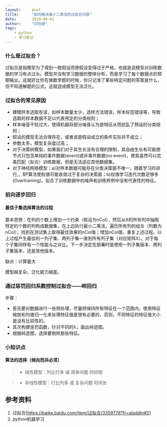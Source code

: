 ```yaml
---
layout:     post
title:      "如何解决最小二乘法的过拟合问题"
date:       2019-04-01
author:     "闫怡君"
tags:
    - python
    - 学习笔记
---
```


### 什么是过拟合？

过拟合是指模型为了得到一致假设而使假设变得过于严格，也就是说模型对训练数据的学习有点过头。模型并没有学习数据的整体分布，而是学习了每个数据点的预期输出。这就好比你在做数学题的时候，你只记准了某些特定问题的答案是什么，但不知道解题的公式。这就造成模型无法泛化。

### 过拟合的常见原因

- 建模样本选取有误，如样本数量太少，选样方法错误，样本标签错误等，导致选取的样本数据不足以代表预定的分类规则；
- 样本噪音干扰过大，使得机器将部分噪音认为是特征从而扰乱了预设的分类规则；
- 假设的模型无法合理存在，或者说是假设成立的条件实际并不成立；
- 参数太多，模型复杂度过高；
- 对于决策树模型，如果我们对于其生长没有合理的限制，其自由生长有可能使节点只包含单纯的事件数据(event)或非事件数据(no event)，使其虽然可以完美匹配（拟合）训练数据，但是无法适应其他数据集。
- 对于神经网络模型：a)对样本数据可能存在分类决策面不唯一，随着学习的进行,，BP算法使权值可能收敛过于复杂的决策面；b)权值学习迭代次数足够多(Overtraining)，拟合了训练数据中的噪声和训练样例中没有代表性的特征。

### 前向逐步回归

#### 最佳子集选择算法的过程

基本思想：在列的个数上增加一个约束（假设为nCol），然后从X的所有列中抽取特定的个数的列构成数据集，在上边执行最小二乘法，遍历所有列的组合（列数为nCol），找到在测试集上取得最佳效果的nCol值；增加nCol值，重复上述过程。以上过程产生最佳的一列子集、两列子集一直到所有列子集（对应矩阵X）。对于每个子集同样有一个性能与之对比。下一步决定在部署时是使用一列子集版本、两列子集版本，还是其他版本。

缺点：计算量大

模型越复杂，泛化能力越差。

### 通过惩罚回归系数控制过拟合——岭回归

步骤：

- 首先要对数据进行一些预处理，尽量把保持所有特征在一个范围内，使用特征缩放和均值归一化来处理特征值是很有必要的，否则，不同特征的特征值大小是没有比较性的。
- 其次构建惩罚函数，针对不同的λ，画出岭迹图。
- 根据岭迹图，选择要剔除那些特征。


### 小知识点

#### 算法的选择（倾向而非必须）

>- 线性模型：列比行多 或 简单问题  时间短

>- 非线性模型：行比列多 或 复杂问题 时间长

## 参考资料

1. 过拟合[https://baike.baidu.com/item/过拟合/3359778?fr=aladdin#2]
2. python机器学习

